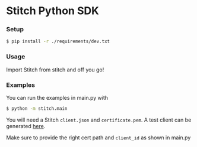 # Stitch Python SDK
### Setup
```zsh
$ pip install -r ./requirements/dev.txt
```

### Usage
Import Stitch from stitch and off you go!

### Examples
You can run the examples in main.py with
```zsh
$ python -m stitch.main
```

You will need a Stitch `client.json` and `certificate.pem`.
A test client can be generated [here](https://stitch.money/get-access).

Make sure to provide the right cert path and `client_id` as shown
in main.py
